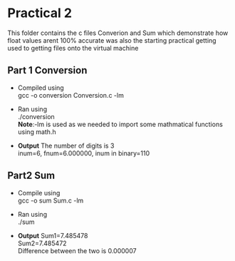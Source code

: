 # Practical 2
This folder contains the c files Converion and Sum which demonstrate how float values arent 100%
accurate was also the starting practical getting used to getting files onto the virtual machine

## Part 1 Conversion
* Compiled using <br>
gcc -o conversion Conversion.c -lm

* Ran using <br>
./conversion <br>
__Note__:-lm is used as we needed to import some mathmatical functions using math.h

* __Output__
The number of digits is 3<br>
inum=6,  fnum=6.000000, inum in binary=110

## Part2 Sum
* Compile using <br>
gcc -o sum Sum.c -lm

* Ran using<br>
./sum

* __Output__
Sum1=7.485478<br>
Sum2=7.485472<br>
Difference between the two is 0.000007
